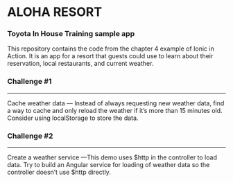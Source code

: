 ALOHA RESORT
=============

### Toyota In House Training sample app


This repository contains the code from the chapter 4 example of Ionic in Action. It is an app for a resort that guests could use to learn about their reservation, local restaurants, and current weather.

### Challenge #1
-------------
Cache weather data — Instead of always requesting new weather data, find a way to
cache and only reload the weather if it’s more than 15 minutes old. Consider
using localStorage to store the data.

### Challenge #2
-------------
Create a weather service —This demo uses $http in the controller to load data. Try
to build an Angular service for loading of weather data so the controller doesn’t
use $http directly.